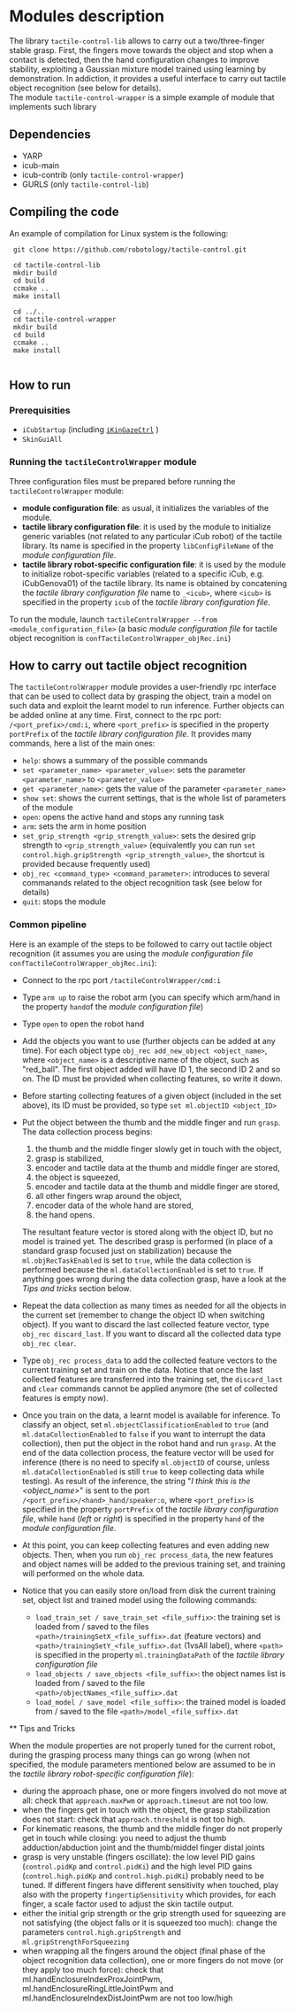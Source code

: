 # Modules description

The library `tactile-control-lib` allows to carry out a two/three-finger stable grasp. First, the fingers move towards the object and stop when a contact is detected, then the hand configuration changes to improve stability, exploiting a Gaussian mixture model trained using learning by demonstration. In addiction, it provides a useful interface to carry out tactile object recognition (see below for details).  
The module `tactile-control-wrapper` is a simple example of module that implements such library

## Dependencies

* YARP
* icub-main
* icub-contrib (only `tactile-control-wrapper`)
* GURLS (only `tactile-control-lib`)

## Compiling the code

 An example of compilation for Linux system is the following:

```
 git clone https://github.com/robotology/tactile-control.git
 
 cd tactile-control-lib
 mkdir build
 cd build
 ccmake ..
 make install
 
 cd ../..
 cd tactile-control-wrapper
 mkdir build
 cd build
 ccmake ..
 make install
 
```

## How to run 

### Prerequisities

* `iCubStartup` (including [`iKinGazeCtrl`](http://eris.liralab.it/iCub/main/dox/html/group__iKinGazeCtrl.html) )
* `SkinGuiAll`

### Running the `tactileControlWrapper` module

Three configuration files must be prepared before running the `tactileControlWrapper` module: 

* **module configuration file**: as usual, it initializes the variables of the module.
* **tactile library configuration file**: it is used by the module to initialize generic variables (not related to any particular iCub robot) of the tactile library. Its name is specified in the property `libConfigFileName` of the _module configuration file_.  
* **tactile library robot-specific configuration file**: it is used by the module to initialize robot-specific variables (related to a specific iCub, e.g. iCubGenova01) of the tactile library. Its name is obtained by concatening the _tactile library configuration file_ name to `_<icub>`, where `<icub>` is specified in the property `icub` of the _tactile library configuration file_.

To run the module, launch `tactileControlWrapper --from <module_configuration_file>` (a basic _module configuration file_ for tactile object recognition is `confTactileControlWrapper_objRec.ini`)

## How to carry out tactile object recognition

The `tactileControlWrapper` module provides a user-friendly rpc interface that can be used to collect data by grasping the object, train a model on such data and exploit the learnt model to run inference. Further objects can be added online at any time.
First, connect to the rpc port: `/<port_prefix>/cmd:i`, where `<port_prefix>` is specified in the property `portPrefix` of the _tactile library configuration file_. It provides many commands, here a list of the main ones:

* `help`: shows a summary of the possible commands
* `set <parameter_name> <parameter_value>`: sets the parameter `<parameter_name>` to `<parameter_value>`
* `get <parameter_name>`: gets the value of the parameter `<parameter_name>`
* `show set`: shows the current settings, that is the whole list of parameters of the module
* `open`: opens the active hand and stops any running task
* `arm`: sets the arm in home position
* `set_grip_strength <grip_strength_value>`: sets the desired grip strength to `<grip_strength_value>` (equivalently you can run `set control.high.gripStrength <grip_strength_value>`, the shortcut is provided because frequently used)
* `obj_rec <command_type> <command_parameter>`: introduces to several commanands related to the object recognition task (see below for details)
* `quit`: stops the module

### Common pipeline

Here is an example of the steps to be followed to carry out tactile object recognition (it assumes you are using the _module configuration file_ `confTactileControlWrapper_objRec.ini`):

* Connect to the rpc port `/tactileControlWrapper/cmd:i`
* Type `arm up` to raise the robot arm (you can specify which arm/hand in the property `hand`of the _module configuration file_)
* Type `open` to open the robot hand
* Add the objects you want to use (further objects can be added at any time). For each object type `obj_rec add_new_object <object_name>`, where `<object_name>` is a descriptive name of the object, such as "red_ball". The first object added will have ID 1, the second ID 2 and so on. The ID must be provided when collecting features, so write it down.
* Before starting collecting features of a given object (included in the set above), its ID must be provided, so type `set ml.objectID <object_ID>`
* Put the object between the thumb and the middle finger and run `grasp`. The data collection process begins:
  1) the thumb and the middle finger slowly get in touch with the object,
  2) grasp is stabilized,
  3) encoder and tactile data at the thumb and middle finger are stored,
  4) the object is squeezed,
  5) encoder and tactile data at the thumb and middle finger are stored,
  6) all other fingers wrap around the object,
  7) encoder data of the whole hand are stored,
  8) the hand opens.
  
  The resultant feature vector is stored along with the object ID, but no model is trained yet. The described grasp is performed (in place of a standard grasp focused just on stabilization) because the `ml.objRecTaskEnabled` is set to `true`, while the data collection is performed because the `ml.dataCollectionEnabled` is set to `true`. If anything goes wrong during the data collection grasp, have a look at the _Tips and tricks_ section below.
* Repeat the data collection as many times as needed for all the objects in the current set (remember to change the object ID when switching object). If you want to discard the last collected feature vector, type `obj_rec discard_last`. If you want to discard all the collected data type `obj_rec clear`.
* Type `obj_rec process_data` to add the collected feature vectors to the current training set and train on the data. Notice that once the last collected features are transferred into the training set, the `discard_last` and `clear` commands cannot be applied anymore (the set of collected features is empty now).
* Once you train on the data, a learnt model is available for inference. To classify an object, set `ml.objectClassificationEnabled` to `true` (and `ml.dataCollectionEnabled` to `false` if you want to interrupt the data collection), then put the object in the robot hand and run `grasp`. At the end of the data collection process, the feature vector will be used for inference (there is no need to specify `ml.objectID` of course, unless `ml.dataCollectionEnabled` is still `true` to keep collecting data while testing). As result of the inference, the string "_I think this is the <object_name>_" is sent to the port `/<port_prefix>/<hand>_hand/speaker:o`, where `<port_prefix>` is specified in the property `portPrefix` of the _tactile library configuration file_, while `hand` (_left_ or _right_) is specified in the property `hand` of the _module configuration file_.
* At this point, you can keep collecting features and even adding new objects. Then, when you run `obj_rec process_data`, the new features and object names will be added to the previous training set, and training will performed on the whole data.
* Notice that you can easily store on/load from disk the current training set, object list and trained model using the following commands:
  * `load_train_set / save_train_set <file_suffix>`: the training set is loaded from / saved to the files `<path>/trainingSetX_<file_suffix>.dat` (feature vectors) and `<path>/trainingSetY_<file_suffix>.dat` (1vsAll label), where `<path>` is specified in the property `ml.trainingDataPath` of the _tactile library configuration file_ 
  * `load_objects / save_objects <file_suffix>`: the object names list is loaded from / saved to the file `<path>/objectNames_<file_suffix>.dat`
  * `load_model / save_model <file_suffix>`: the trained model is loaded from / saved to the file `<path>/model_<file_suffix>.dat` 
  
** Tips and Tricks

When the module properties are not properly tuned for the current robot, during the grasping process many things can go wrong (when not specified, the module parameters mentioned below are assumed to be in the _tactile library robot-specific configuration file_):
* during the approach phase, one or more fingers involved do not move at all: check that `approach.maxPwm` or `approach.timeout` are not too low.
* when the fingers get in touch with the object, the grasp stabilization does not start: check that `approach.threshold` is not too high.
* For kinematic reasons, the thumb and the middle finger do not properly get in touch while closing: you need to adjust the thumb adduction/abduction joint and the thumb/middel finger distal joints
* grasp is very unstable (fingers oscillate): the low level PID gains (`control.pidKp` and `control.pidKi`) and the high level PID gains (`control.high.pidKp` and `control.high.pidKi`) probably need to be tuned. If different fingers have different sensitivity when touched, play also with the property `fingertipSensitivity` which provides, for each finger, a scale factor used to adjust the skin tactile output.
* either the initial grip strength or the grip strength used for squeezing are not satisfying (the object falls or it is squeezed too much): change the parameters `control.high.gripStrength` and `ml.gripStrengthForSqueezing`
* when wrapping all the fingers around the object (final phase of the object recognition data collection), one or more fingers do not move (or they apply too much force): check that ml.handEnclosureIndexProxJointPwm, ml.handEnclosureRingLittleJointPwm and ml.handEnclosureIndexDistJointPwm are not too low/high


  





